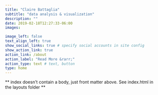 ```yaml
---
title: "Claire Battaglia"
subtitle: "data analysis & visualization"
description: ""
date: 2019-02-18T12:27:33-06:00
images:

image_left: false
text_align_left: true
show_social_links: true # specify social accounts in site config
show_action_link: true
action_link: /about
action_label: "Read More &rarr;"
action_type: text # text, button
type: home
---
```


** index doesn't contain a body, just front matter above.
See index.html in the layouts folder **
